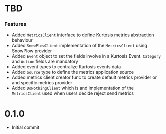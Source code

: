 # TBD
### Features
* Added `MetricsClient` interface to define Kurtosis metrics abstraction behaviour
* Added `SnowPlowClient` implementation of the `MetricsClient` using SnowPlow provider
* Added `Event` object to set the fields involve in a Kurtosis Event. `Category` and `Action` fields are mandatory
* Added event types to centralize Kurtosis events data
* Added `Source` type to define the metrics application source
* Added metrics client creator func to create default metrics provider or and specific metrics provider
* Added `DoNothingClient` which is and implementation of the `MetricsClient` used when users decide reject send metrics

# 0.1.0
* Initial commit
